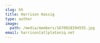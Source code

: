 ```yaml
---
slug: hh
title: Harrison Hassig
type: author
image:
  path: /media/members/1670928394555.jpg
email: harrison[at]platoniq.net
---
```

